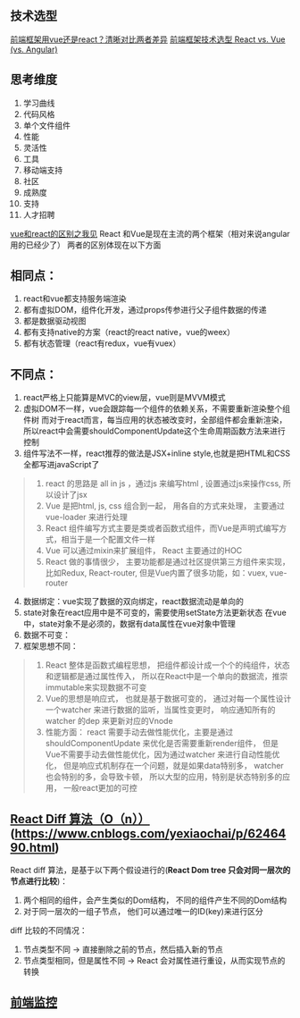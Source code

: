 ## 技术选型
[前端框架用vue还是react？清晰对比两者差异](https://juejin.im/post/5dad09be518825393e52d1bd)
[前端框架技术选型 React vs. Vue (vs. Angular)](https://juejin.im/post/5cf09ebbf265da1bcb4f1234)

## 思考维度
1. 学习曲线
2. 代码风格
3. 单个文件组件
4. 性能
5. 灵活性
6. 工具
7. 移动端支持
8. 社区
9. 成熟度
10. 支持
11. 人才招聘

[vue和react的区别之我见](https://www.jianshu.com/p/b7cd52868e95)
React 和Vue是现在主流的两个框架（相对来说angular用的已经少了）
两者的区别体现在以下方面
## 相同点：
1. react和vue都支持服务端渲染
2. 都有虚拟DOM，组件化开发，通过props传参进行父子组件数据的传递
3. 都是数据驱动视图
4. 都有支持native的方案（react的react native，vue的weex）
5. 都有状态管理（react有redux，vue有vuex）
## 不同点：
1. react严格上只能算是MVC的view层，vue则是MVVM模式
2. 虚拟DOM不一样，vue会跟踪每一个组件的依赖关系，不需要重新渲染整个组件树
而对于react而言，每当应用的状态被改变时，全部组件都会重新渲染，所以react中会需要shouldComponentUpdate这个生命周期函数方法来进行控制
3. 组件写法不一样，react推荐的做法是JSX+inline style,也就是把HTML和CSS全都写进javaScript了
> 1. react 的思路是 all in js ，通过js 来编写html , 设置通过js来操作css, 所以设计了jsx
> 2. Vue 是把html, js, css 组合到一起， 用各自的方式来处理， 主要通过vue-loader 来进行处理
> 3. React 组件编写方式主要是类或者函数式组件，而Vue是声明式编写方式，相当于是一个配置文件一样
> 4. Vue 可以通过mixin来扩展组件， React 主要通过的HOC
> 5. React 做的事情很少， 主要功能都是通过社区提供第三方组件来实现， 比如Redux, React-router, 但是Vue内置了很多功能，如：vuex, vue-router
4. 数据绑定：vue实现了数据的双向绑定，react数据流动是单向的
5. state对象在react应用中是不可变的，需要使用setState方法更新状态
在vue中，state对象不是必须的，数据有data属性在vue对象中管理
6. 数据不可变： 
7. 框架思想不同： 
> 1. React 整体是函数式编程思想， 把组件都设计成一个个的纯组件，状态和逻辑都是通过属性传入， 所以在React中是一个单向的数据流，推崇immutable来实现数据不可变
> 2. Vue的思想是响应式， 也就是基于数据可变的， 通过对每一个属性设计一个watcher 来进行数据的监听，当属性变更时， 响应通知所有的watcher 的dep 来更新对应的Vnode
> 3. 性能方面： react 需要手动去做性能优化，主要是通过shouldComponentUpdate 来优化是否需要重新render组件， 但是Vue不需要手动去做性能优化，因为通过watcher 来进行自动性能优化，
> 但是响应式机制存在一个问题，就是如果data特别多， watcher 也会特别的多，会导致卡顿， 所以大型的应用，特别是状态特别多的应用， 一般react更加的可控


## [React Diff 算法（O（n））](https://www.infoq.cn/article/react-dom-diff/) (https://www.cnblogs.com/yexiaochai/p/6246490.html)
React diff 算法，是基于以下两个假设进行的(**React Dom tree 只会对同一层次的节点进行比较**)：
1. 两个相同的组件，会产生类似的Dom结构， 不同的组件产生不同的Dom结构
2. 对于同一层次的一组子节点， 他们可以通过唯一的ID(key)来进行区分

diff 比较的不同情况：
1. 节点类型不同 -> 直接删除之前的节点，然后插入新的节点
2. 节点类型相同，但是属性不同 -> React 会对属性进行重设，从而实现节点的转换

## [前端监控](https://mp.weixin.qq.com/s?__biz=MjM5MTA1MjAxMQ==&mid=2651225487&idx=1&sn=060f827234606cd3e9a3771d67af4d0f&chksm=bd49a40b8a3e2d1dc9ed064543e236312e99a63e50987ae143012967366a1f691eff67a8ae1b&scene=21#wechat_redirect)
